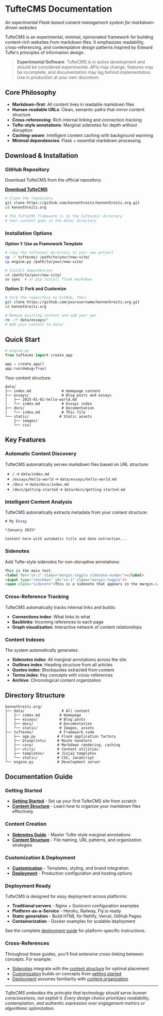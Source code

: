 # TufteCMS Documentation

*An experimental Flask-based content management system for markdown-driven websites*

TufteCMS is an experimental, minimal, opinionated framework for building content-rich websites from markdown files. It emphasizes readability, cross-referencing, and contemplative design patterns inspired by Edward Tufte's principles of information design.

> **Experimental Software**: TufteCMS is in active development and should be considered experimental. APIs may change, features may be incomplete, and documentation may lag behind implementation. Use in production at your own discretion.

## Core Philosophy

- **Markdown-first**: All content lives in readable markdown files
- **Human-readable URLs**: Clean, semantic paths that mirror content structure  
- **Cross-referencing**: Rich internal linking and connection tracking
- **Tufte-style annotations**: Marginal sidenotes for depth without disruption
- **Caching-aware**: Intelligent content caching with background warming
- **Minimal dependencies**: Flask + essential markdown processing

## Download & Installation

### GitHub Repository

Download TufteCMS from the official repository:

**[Download TufteCMS](https://github.com/kennethreitz/kennethreitz.org)**

```bash
# Clone the repository
git clone https://github.com/kennethreitz/kennethreitz.org.git
cd kennethreitz.org

# The TufteCMS framework is in the tuftecms/ directory
# Your content goes in the data/ directory
```

### Installation Options

**Option 1: Use as Framework Template**
```bash
# Copy the tuftecms/ directory to your new project
cp -r tuftecms/ /path/to/your/new-site/
cp engine.py /path/to/your/new-site/

# Install dependencies
cd /path/to/your/new-site/
uv sync  # or pip install flask markdown
```

**Option 2: Fork and Customize**
```bash
# Fork the repository on GitHub, then:
git clone https://github.com/yourusername/kennethreitz.org.git
cd kennethreitz.org

# Remove existing content and add your own
rm -rf data/essays/*
# Add your content to data/
```

## Quick Start

```python
# engine.py
from tuftecms import create_app

app = create_app()
app.run(debug=True)
```

Your content structure:

```
data/
├── index.md              # Homepage content
├── essays/               # Blog posts and essays
│   ├── 2025-01-01-hello-world.md
│   └── index.md          # Essays index
├── docs/                 # Documentation
│   └── index.md          # This file
└── static/              # Static assets
    ├── images/
    └── css/
```

## Key Features

### Automatic Content Discovery

TufteCMS automatically serves markdown files based on URL structure:

- `/` → `data/index.md`
- `/essays/hello-world` → `data/essays/hello-world.md` 
- `/docs` → `data/docs/index.md`
- `/docs/getting-started` → `data/docs/getting-started.md`

### Intelligent Content Analysis

TufteCMS automatically extracts metadata from your content structure:

```markdown
# My Essay

*January 2025*

Content here with automatic title and date extraction...
```

### Sidenotes

Add Tufte-style sidenotes for non-disruptive annotations:

```html
This is the main text.
<label for="sn-1" class="margin-toggle sidenote-number"></label>
<input type="checkbox" id="sn-1" class="margin-toggle"/>
<span class="sidenote">This is a sidenote that appears in the margin.</span>
```

### Cross-Reference Tracking

TufteCMS automatically tracks internal links and builds:

- **Connections index**: What links to what
- **Backlinks**: Incoming references to each page
- **Graph visualization**: Interactive network of content relationships

### Content Indexes

The system automatically generates:

- **Sidenotes index**: All marginal annotations across the site
- **Outlines index**: Heading structure from all articles  
- **Quotes index**: Blockquotes extracted from content
- **Terms index**: Key concepts with cross-references
- **Archive**: Chronological content organization

## Directory Structure

```
kennethreitz.org/
├── data/                 # All content
│   ├── index.md         # Homepage
│   ├── essays/          # Blog posts
│   ├── docs/            # Documentation
│   └── static/          # Images, assets
├── tuftecms/            # Framework code
│   ├── app.py          # Flask application factory
│   ├── blueprints/     # Route handlers
│   ├── core/           # Markdown rendering, caching
│   ├── utils/          # Content utilities
│   ├── templates/      # Jinja2 templates
│   └── static/         # CSS, JavaScript
└── engine.py           # Development server
```

## Documentation Guide

### Getting Started
- **[Getting Started](/docs/getting-started)** - Set up your first TufteCMS site from scratch
- **[Content Structure](/docs/content-structure)** - Learn how to organize your markdown files effectively

### Content Creation  
- **[Sidenotes Guide](/docs/sidenotes)** - Master Tufte-style marginal annotations
- **[Content Structure](/docs/content-structure)** - File naming, URL patterns, and organization strategies

### Customization & Deployment
- **[Customization](/docs/customization)** - Templates, styling, and brand integration  
- **[Deployment](/docs/deployment)** - Production configuration and hosting options

### Deployment Ready

TufteCMS is designed for easy deployment across platforms:

- **Traditional servers** - Nginx + Gunicorn configuration examples
- **Platform-as-a-Service** - Heroku, Railway, Fly.io ready  
- **Static generation** - Build HTML for Netlify, Vercel, GitHub Pages
- **Containerization** - Docker examples for scalable deployment

See the complete [deployment guide](/docs/deployment) for platform-specific instructions.

### Cross-References
Throughout these guides, you'll find extensive cross-linking between concepts. For example:
- [Sidenotes](/docs/sidenotes) integrate with the [content structure](/docs/content-structure) for optimal placement
- [Customization](/docs/customization) builds on concepts from [getting started](/docs/getting-started)
- [Deployment](/docs/deployment) assumes familiarity with [content organization](/docs/content-structure)

---

*TufteCMS embodies the principle that technology should serve human consciousness, not exploit it. Every design choice prioritizes readability, contemplation, and authentic expression over engagement metrics or algorithmic optimization.*